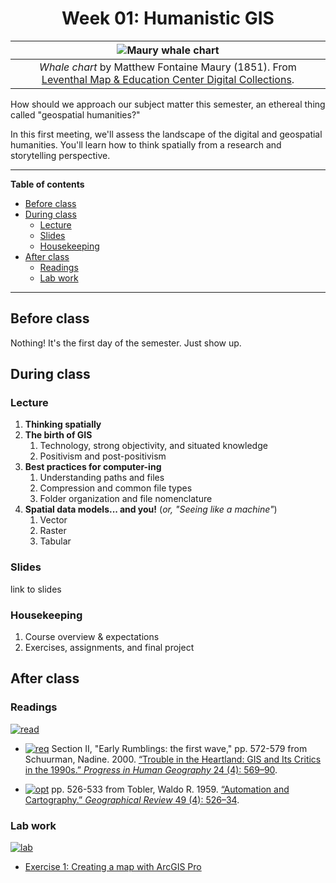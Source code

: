 <div align=center>

# Week 01: Humanistic GIS <!-- omit in toc -->

|![Maury whale chart](https://iiif.digitalcommonwealth.org/iiif/2/commonwealth:x633f9536/full/1200,/0/default.jpg)
|:-:
|*Whale chart* by Matthew Fontaine Maury (1851). From [Leventhal Map & Education Center Digital Collections](https://collections.leventhalmap.org/search/commonwealth:x633f952x).

</div>

How should we approach our subject matter this semester, an ethereal thing called "geospatial humanities?"

In this first meeting, we'll assess the landscape of the digital and geospatial humanities. You'll learn how to think spatially from a research and storytelling perspective. 

---
**Table of contents**
- [Before class](#before-class)
- [During class](#during-class)
  - [Lecture](#lecture)
  - [Slides](#slides)
  - [Housekeeping](#housekeeping)
- [After class](#after-class)
  - [Readings](#readings)
  - [Lab work](#lab-work)
---

## Before class

Nothing! It's the first day of the semester. Just show up.

## During class

### Lecture

1. **Thinking spatially**
2. **The birth of GIS**
   1. Technology, strong objectivity, and situated knowledge
   2. Positivism and post-positivism
3. **Best practices for computer-ing**
   1. Understanding paths and files
   2. Compression and common file types
   3. Folder organization and file nomenclature
4. **Spatial data models... and you!** (*or, "Seeing like a machine"*)
   1. Vector
   2. Raster
   3. Tabular

### Slides

link to slides

### Housekeeping

1. Course overview & expectations
2. Exercises, assignments, and final project

## After class

### Readings

<!-- *`est. 30-45 mins`* -->

[![read]][link]

* [![req]][link] Section II, "Early Rumblings: the first wave," pp. 572-579 from Schuurman, Nadine. 2000. [“Trouble in the Heartland: GIS and Its Critics in the 1990s.” *Progress in Human Geography* 24 (4): 569–90](https://doi.org/10.1191/030913200100189111).

* [![opt]][link] pp. 526-533 from Tobler, Waldo R. 1959. [“Automation and Cartography.” *Geographical Review* 49 (4): 526–34](https://doi.org/10.2307/212211).

### Lab work

[![lab]][link]

* [Exercise 1: Creating a map with ArcGIS Pro](./exercises/exercise1.md)

<!-------------------------------------[ Links ]
---------------------------------------->

[link]: #

<!---------------------------------[ Buttons ]--------------------------------->

[req]: https://img.shields.io/badge/REQUIRED-37a779?style=for-the-badge
[opt]: https://img.shields.io/badge/OPTIONAL-yellow?style=for-the-badge
[read]: https://img.shields.io/badge/est._time-30_mins-blue
[lab]: https://img.shields.io/badge/est._time-2.5_hrs-blue